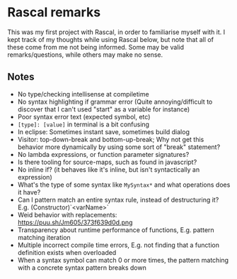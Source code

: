 # Rascal remarks

This was my first project with Rascal, in order to familiarise myself with it. 
I kept track of my thoughts while using Rascal below, but note that all of these come from me not being informed. 
Some may be valid remarks/questions, while others may make no sense.

## Notes
- No type/checking intellisense at compiletime
- No syntax highlighting if grammar error (Quite annoying/difficult to discover that I can't used "start" as a variable for instance)
- Poor syntax error text (expected symbol, etc)
- `[type]: [value]` in terminal is a bit confusing
- In eclipse: Sometimes instant save, sometimes build dialog
- Visitor: top-down-break and bottom-up-break; Why not get this behavior more dynamically by using some sort of "break" statement?
- No lambda expressions, or function parameter signatures? 
- Is there tooling for source-maps, such as found in javascript? 
- No inline if? (it behaves like it's inline, but isn't syntactically an expression)
- What's the type of some syntax like `MySyntax*` and what operations does it have?
- Can I pattern match an entire syntax rule, instead of destructuring it? E.g. (Constructor)\`\<varName\>\`
- Weid behavior with replacements: https://puu.sh/Jm605/373f639d0d.png
- Transparency about runtime performance of functions, E.g. pattern matching iteration
- Multiple incorrect compile time errors, E.g. not finding that a function definition exists when overloaded
- When a syntax symbol can match 0 or more times, the pattern matching with a concrete syntax pattern breaks down 